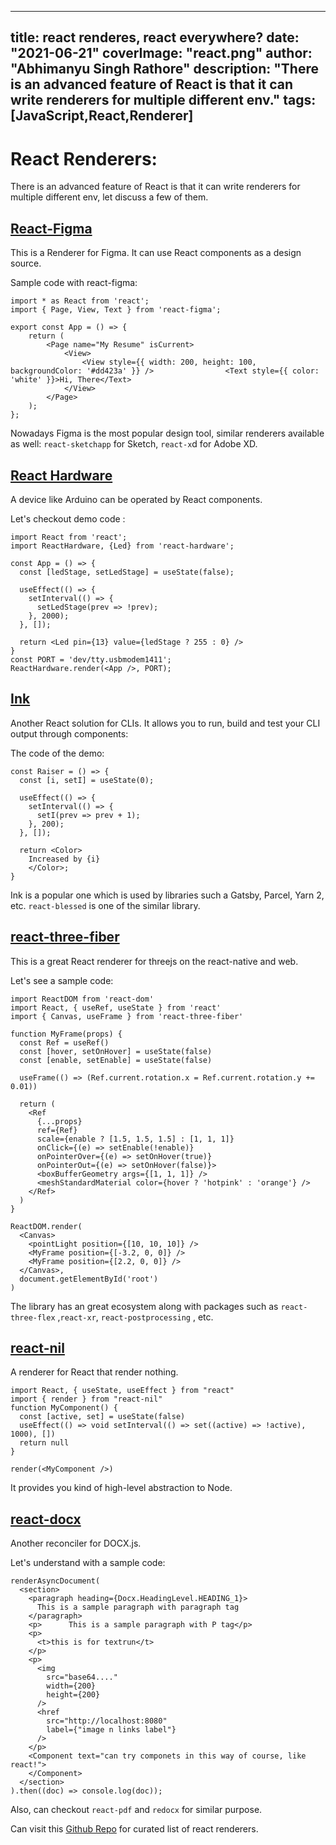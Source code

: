 
---
title: react renderes, react everywhere?
date: "2021-06-21"
coverImage: "react.png"
author: "Abhimanyu Singh Rathore"
description: "There is an advanced feature of React is that it can write renderers for multiple different env."
tags: [JavaScript,React,Renderer]
---
# React Renderers:

There is an advanced feature of React is that it can write renderers for multiple different env,  let discuss a few of them.


## [React-Figma](https://github.com/react-figma/react-figma "React-Figma")

This is a Renderer for Figma. It can use React components as a design source.


Sample code with react-figma:

```
import * as React from 'react';
import { Page, View, Text } from 'react-figma';

export const App = () => {
    return (
        <Page name="My Resume" isCurrent>
            <View>
                <View style={{ width: 200, height: 100, backgroundColor: '#dd423a' }} />                <Text style={{ color: 'white' }}>Hi, There</Text>
            </View>
        </Page>
    );
};
```

Nowadays Figma is the most popular design tool,  similar renderers available as well: `react-sketchapp` for Sketch, `react-x`d for Adobe XD.

## [React Hardware](https://github.com/iamdustan/react-hardware "React Hardware")

A device like Arduino can be operated by React  components. 


Let's checkout demo code :
```
import React from 'react';
import ReactHardware, {Led} from 'react-hardware';

const App = () => {
  const [ledStage, setLedStage] = useState(false);

  useEffect(() => {
    setInterval(() => {
      setLedStage(prev => !prev);
    }, 2000);
  }, []);

  return <Led pin={13} value={ledStage ? 255 : 0} />
}
const PORT = 'dev/tty.usbmodem1411';
ReactHardware.render(<App />, PORT);
```

## [Ink](https://github.com/vadimdemedes/ink "Ink")

Another React solution for CLIs. It allows you to run, build and test your CLI output through components:


The code of the demo:
```
const Raiser = () => {
  const [i, setI] = useState(0);

  useEffect(() => {
    setInterval(() => {
      setI(prev => prev + 1);
    }, 200);
  }, []);

  return <Color>
    Increased by {i} 
	</Color>;
}
```

Ink is a popular one which is used by libraries such a Gatsby, Parcel, Yarn 2, etc.
`react-blessed` is one of the  similar library.


##  [react-three-fiber](https://github.com/pmndrs/react-three-fiber "react-three-fiber")

This is a great  React renderer for threejs on the react-native and web.

Let's see a sample code:
```
import ReactDOM from 'react-dom'
import React, { useRef, useState } from 'react'
import { Canvas, useFrame } from 'react-three-fiber'

function MyFrame(props) {
  const Ref = useRef()
  const [hover, setOnHover] = useState(false)
  const [enable, setEnable] = useState(false)

  useFrame(() => (Ref.current.rotation.x = Ref.current.rotation.y += 0.01))

  return (
    <Ref
      {...props}
      ref={Ref}
      scale={enable ? [1.5, 1.5, 1.5] : [1, 1, 1]}
      onClick={(e) => setEnable(!enable)}
      onPointerOver={(e) => setOnHover(true)}
      onPointerOut={(e) => setOnHover(false)}>
      <boxBufferGeometry args={[1, 1, 1]} />
      <meshStandardMaterial color={hover ? 'hotpink' : 'orange'} />
    </Ref>
  )
}

ReactDOM.render(
  <Canvas>
    <pointLight position={[10, 10, 10]} />
    <MyFrame position={[-3.2, 0, 0]} />
    <MyFrame position={[2.2, 0, 0]} />
  </Canvas>,
  document.getElementById('root')
)
```

The library has an great ecosystem along with packages such as `react-three-flex` ,`react-xr`, `react-postprocessing` , etc.

## [react-nil](https://github.com/pmndrs/react-nil "react-nil")

A renderer for React that render nothing.

```
import React, { useState, useEffect } from "react"
import { render } from "react-nil"
function MyComponent() {
  const [active, set] = useState(false)
  useEffect(() => void setInterval(() => set((active) => !active), 1000), [])
  return null
}

render(<MyComponent />)
```

It provides you kind of high-level abstraction to Node.

##  [react-docx](https://github.com/Jeday/react-docx "react-docx")
Another reconciler for DOCX.js. 

Let's understand with a sample code:
```
renderAsyncDocument(
  <section>
    <paragraph heading={Docx.HeadingLevel.HEADING_1}>
      This is a sample paragraph with paragraph tag
    </paragraph>
    <p>      This is a sample paragraph with P tag</p>
    <p>
      <t>this is for textrun</t>
    </p>
    <p>
      <img
        src="base64...."
        width={200}
        height={200}
      />
      <href
        src="http://localhost:8080"
        label={"image n links label"}
      />
    </p>
    <Component text="can try componets in this way of course, like react!">
    </Component>
  </section>
).then((doc) => console.log(doc));
```
Also, can checkout  `react-pdf` and `redocx` for similar purpose.

Can visit this [Github Repo](https://github.com/chentsulin/awesome-react-renderer "Github Repo") for curated list of react renderers.

 